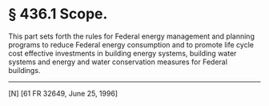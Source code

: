 # § 436.1   Scope.

This part sets forth the rules for Federal energy management and planning programs to reduce Federal energy consumption and to promote life cycle cost effective investments in building energy systems, building water systems and energy and water conservation measures for Federal buildings. 



---

[N] [61 FR 32649, June 25, 1996]




